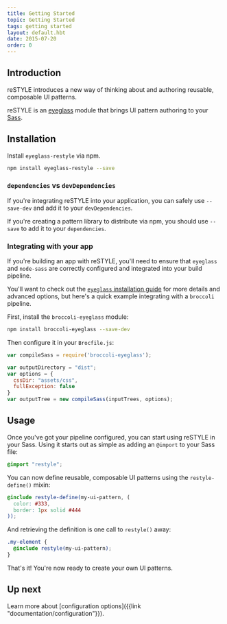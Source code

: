 ```yaml
---
title: Getting Started
topic: Getting Started
tags: getting started
layout: default.hbt
date: 2015-07-20
order: 0
---
```


## Introduction

reSTYLE introduces a new way of thinking about and authoring reusable, composable UI patterns.

reSTYLE is an [eyeglass](http://github.com/sass-eyeglass/eyeglass/) module that brings UI pattern authoring to your [Sass](http://sass-lang.com).

<!-- Learn more about the [philosophy of reSTYLE]({{link "philosophy"}}). -->

## Installation

Install `eyeglass-restyle` via npm.

```sh
npm install eyeglass-restyle --save
```

### `dependencies` vs `devDependencies`

If you're integrating reSTYLE into your application, you can safely use `--save-dev` and add it to your `devDependencies`.

If you're creating a pattern library to distribute via npm, you should use `--save` to add it to your `dependencies`.

### Integrating with your app

If you're building an app with reSTYLE, you'll need to ensure that `eyeglass` and `node-sass` are correctly configured and integrated into your build pipeline.

You'll want to check out the [`eyeglass` installation guide](https://github.com/sass-eyeglass/eyeglass#user-content-installing-eyeglass) for more details and advanced options, but here's a quick example integrating with a `broccoli` pipeline.

First, install the `broccoli-eyeglass` module:
```sh
npm install broccoli-eyeglass --save-dev
```

Then configure it in your `Brocfile.js`:
```js
var compileSass = require('broccoli-eyeglass');

var outputDirectory = "dist";
var options = {
  cssDir: "assets/css",
  fullException: false
}
var outputTree = new compileSass(inputTrees, options);
```

## Usage

Once you've got your pipeline configured, you can start using reSTYLE in your Sass. Using it starts out as simple as adding an `@import` to your Sass file:

```scss
@import "restyle";
```

You can now define reusable, composable UI patterns using the `restyle-define()` mixin:

```scss
@include restyle-define(my-ui-pattern, (
  color: #333,
  border: 1px solid #444
));
```

And retrieving the definition is one call to `restyle()` away:

```scss
.my-element {
  @include restyle(my-ui-pattern);
}
```

That's it! You're now ready to create your own UI patterns.


## Up next

Learn more about [configuration options]({{link "documentation/configuration"}}).

<!--TODO[what makes up a UI pattern]({{link "documentation/what-are-ui-patterns"}}), [defining UI patterns]({{link "documentation/defining-ui-patterns"}}), and-->
